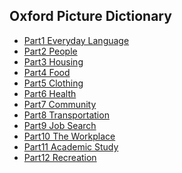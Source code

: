 ## Oxford Picture Dictionary

- [Part1 Everyday Language](./part_1/readme.md)
- [Part2 People]()
- [Part3 Housing]()
- [Part4 Food]()
- [Part5 Clothing]()
- [Part6 Health]()
- [Part7 Community]()
- [Part8 Transportation]()
- [Part9 Job Search]()
- [Part10 The Workplace]()
- [Part11 Academic Study]()
- [Part12 Recreation]()